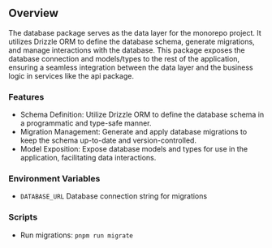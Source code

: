 ## Overview
The database package serves as the data layer for the monorepo project. It utilizes Drizzle ORM to define the database schema, generate migrations, and manage interactions with the database. This package exposes the database connection and models/types to the rest of the application, ensuring a seamless integration between the data layer and the business logic in services like the api package.

### Features
- Schema Definition: Utilize Drizzle ORM to define the database schema in a programmatic and type-safe manner.
- Migration Management: Generate and apply database migrations to keep the schema up-to-date and version-controlled.
- Model Exposition: Expose database models and types for use in the application, facilitating data interactions.

### Environment Variables
- `DATABASE_URL` Database connection string for migrations

### Scripts
- Run migrations: `pnpm run migrate`
